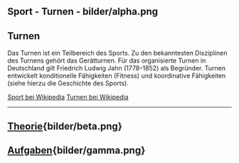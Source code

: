 
Sport - Turnen - bilder/alpha.png
---
## Turnen

Das Turnen ist ein Teilbereich des Sports. Zu den bekanntesten Disziplinen des Turnens gehört das Gerätturnen. Für das organisierte Turnen in Deutschland gilt Friedrich Ludwig Jahn (1778–1852) als Begründer. Turnen entwickelt konditionelle Fähigkeiten (Fitness) und koordinative Fähigkeiten (siehe hierzu die Geschichte des Sports).

[Sport bei Wikipedia](https://de.wikipedia.org/wiki/Sport)
[Turnen bei Wikipedia](https://de.wikipedia.org/wiki/Turnen)

---
## [Theorie](theorie.md){bilder/beta.png}
## [Aufgaben](aufgaben.md){bilder/gamma.png}

